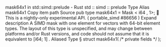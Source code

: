 mask64x1 in std::simd::prelude - Rust
std
::
simd
::
prelude
Type Alias
mask64x1
Copy item path
Source
pub type mask64x1 =
Mask
<
i64
, 1>;
🔬
This is a nightly-only experimental API. (
portable_simd
#86656
)
Expand description
A SIMD mask with one element for vectors with 64-bit element types.
The layout of this type is unspecified, and may change between platforms and/or Rust versions, and code should not assume that it is equivalent to
[i64; 1]
.
Aliased Type
§
struct mask64x1(
/* private fields */
);